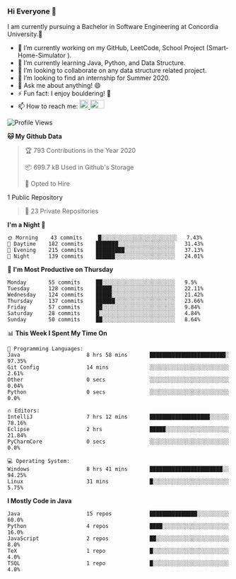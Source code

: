 ### Hi Everyone 👋
I am currently pursuing a Bachelor in Software Engineering at Concordia University.🏫

- 🔭 I’m currently working on my GitHub, LeetCode, School Project (Smart-Home-Simulator ).
- 🌱 I’m currently learning Java, Python, and Data Structure.
- 👯 I’m looking to collaborate on any data structure related project.
- 🤔 I’m looking to find an internship for Summer 2020.
- 💬 Ask me about anything! 😄
- ⚡ Fun fact: I enjoy bouldering! 🧗‍
- 📫 How to reach me: <a href="https://www.linkedin.com/in/siu-tong-ye/" target="_blank"> <img width="20px" width="32" src="https://cdn.jsdelivr.net/npm/simple-icons@v3/icons/linkedin.svg" /> </a> <a href="mailto:SiuTongYe@gmail.com" target="_blank"> <img height="20" width="32" src="https://cdn.jsdelivr.net/npm/simple-icons@v3/icons/gmail.svg" /> </a>

<!--START_SECTION:waka-->
![Profile Views](http://img.shields.io/badge/Profile%20Views-12-blue)

**🐱 My Github Data** 

> 🏆 793 Contributions in the Year 2020
 > 
> 📦 699.7 kB Used in Github's Storage 
 > 
> 💼 Opted to Hire
 > 
1 Public Repository 
 > 
> 🔑 23 Private Repositories  

**I'm a Night 🦉** 

```text
🌞 Morning    43 commits     █░░░░░░░░░░░░░░░░░░░░░░░░   7.43% 
🌆 Daytime    182 commits    ███████░░░░░░░░░░░░░░░░░░   31.43% 
🌃 Evening    215 commits    █████████░░░░░░░░░░░░░░░░   37.13% 
🌙 Night      139 commits    ██████░░░░░░░░░░░░░░░░░░░   24.01%

```
📅 **I'm Most Productive on Thursday** 

```text
Monday       55 commits     ██░░░░░░░░░░░░░░░░░░░░░░░   9.5% 
Tuesday      128 commits    █████░░░░░░░░░░░░░░░░░░░░   22.11% 
Wednesday    124 commits    █████░░░░░░░░░░░░░░░░░░░░   21.42% 
Thursday     137 commits    ██████░░░░░░░░░░░░░░░░░░░   23.66% 
Friday       57 commits     ██░░░░░░░░░░░░░░░░░░░░░░░   9.84% 
Saturday     28 commits     █░░░░░░░░░░░░░░░░░░░░░░░░   4.84% 
Sunday       50 commits     ██░░░░░░░░░░░░░░░░░░░░░░░   8.64%

```


📊 **This Week I Spent My Time On** 

```text
💬 Programming Languages: 
Java                     8 hrs 58 mins       ████████████████████████░   97.35% 
Git Config               14 mins             ░░░░░░░░░░░░░░░░░░░░░░░░░   2.61% 
Other                    0 secs              ░░░░░░░░░░░░░░░░░░░░░░░░░   0.04% 
Python                   0 secs              ░░░░░░░░░░░░░░░░░░░░░░░░░   0.0%

🔥 Editors: 
IntelliJ                 7 hrs 12 mins       ███████████████████░░░░░░   78.16% 
Eclipse                  2 hrs               █████░░░░░░░░░░░░░░░░░░░░   21.84% 
PyCharmCore              0 secs              ░░░░░░░░░░░░░░░░░░░░░░░░░   0.0%

💻 Operating System: 
Windows                  8 hrs 41 mins       ███████████████████████░░   94.25% 
Linux                    31 mins             █░░░░░░░░░░░░░░░░░░░░░░░░   5.75%

```

**I Mostly Code in Java** 

```text
Java                     15 repos            ███████████████░░░░░░░░░░   60.0% 
Python                   4 repos             ████░░░░░░░░░░░░░░░░░░░░░   16.0% 
JavaScript               2 repos             ██░░░░░░░░░░░░░░░░░░░░░░░   8.0% 
TeX                      1 repo              █░░░░░░░░░░░░░░░░░░░░░░░░   4.0% 
TSQL                     1 repo              █░░░░░░░░░░░░░░░░░░░░░░░░   4.0%

```



<!--END_SECTION:waka-->
